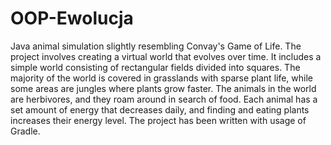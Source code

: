 # OOP-Ewolucja
Java animal simulation slightly resembling Convay's Game of Life.
The project involves creating a virtual world that evolves over time. It includes a simple world consisting of rectangular fields divided into squares. The majority of the world is covered in grasslands with sparse plant life, while some areas are jungles where plants grow faster. The animals in the world are herbivores, and they roam around in search of food. Each animal has a set amount of energy that decreases daily, and finding and eating plants increases their energy level.
The project has been written with usage of Gradle.
